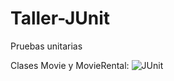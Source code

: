 # Taller-JUnit


Pruebas unitarias

Clases Movie y MovieRental:
![JUnit](https://user-images.githubusercontent.com/72809497/131025413-a942210e-2b2c-401c-94f1-0f16e7cd4830.PNG)
